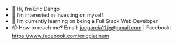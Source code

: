 - 👋 Hi, I’m Eric Dango
- 👀 I’m interested in investing on myself
- 🌱 I’m currently learning on being a Full Stack Web Developer
- 📫 How to reach me? Email: joegarcia11.jg@gmail.com | Facebook: https://www.facebook.com/ericplatinum

<!---
justatypicalman/justatypicalman is a ✨ special ✨ repository because its `README.md` (this file) appears on your GitHub profile.
You can click the Preview link to take a look at your changes.
--->
